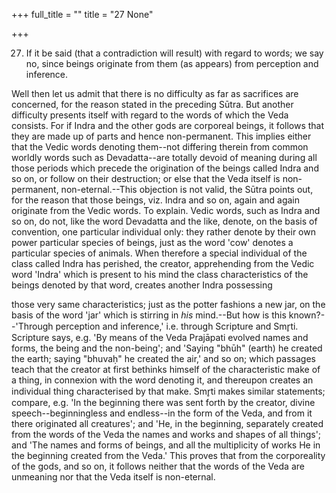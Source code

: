 +++
full_title = ""
title = "27 None"

+++


27. If it be said (that a contradiction will result) with regard to words; we say no, since beings originate from them (as appears) from perception and inference.

Well then let us admit that there is no difficulty as far as sacrifices are concerned, for the reason stated in the preceding Sūtra. But another difficulty presents itself with regard to the words of which the Veda consists. For if Indra and the other gods are corporeal beings, it follows that they are made up of parts and hence non-permanent. This implies either that the Vedic words denoting them--not differing therein from common worldly words such as Devadatta--are totally devoid of meaning during all those periods which precede the origination of the beings called Indra and so on, or follow on their destruction; or else that the Veda itself is non-permanent, non-eternal.--This objection is not valid, the Sūtra points out, for the reason that those beings, viz. Indra and so on, again and again originate from the Vedic words. To explain. Vedic words, such as Indra and so on, do not, like the word Devadatta and the like, denote, on the basis of convention, one particular individual only: they rather denote by their own power particular species of beings, just as the word 'cow' denotes a particular species of animals. When therefore a special individual of the class called Indra has perished, the creator, apprehending from the Vedic word 'Indra' which is present to his mind the class characteristics of the beings denoted by that word, creates another Indra possessing

those very same characteristics; just as the potter fashions a new jar, on the basis of the word 'jar' which is stirring in _his_ mind.--But how is this known?--'Through perception and inference,' i.e. through Scripture and Smr̥ti. Scripture says, e.g. 'By means of the Veda Prajāpati evolved names and forms, the being and the non-being'; and 'Saying "bhūh" (earth) he created the earth; saying "bhuvaḥ" he created the air,' and so on; which passages teach that the creator at first bethinks himself of the characteristic make of a thing, in connexion with the word denoting it, and thereupon creates an individual thing characterised by that make. Smr̥ti makes similar statements; compare, e.g. 'In the beginning there was sent forth by the creator, divine speech--beginningless and endless--in the form of the Veda, and from it there originated all creatures'; and 'He, in the beginning, separately created from the words of the Veda the names and works and shapes of all things'; and 'The names and forms of beings, and all the multiplicity of works He in the beginning created from the Veda.' This proves that from the corporeality of the gods, and so on, it follows neither that the words of the Veda are unmeaning nor that the Veda itself is non-eternal.

